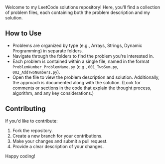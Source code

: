 Welcome to my LeetCode solutions repository! Here, you'll find a collection of problem files, each containing both the problem description and my solution.

## How to Use

- Problems are organized by type (e.g., Arrays, Strings, Dynamic Programming) in separate folders.
- Navigate through the folders to find the problem you're interested in.
- Each problem is contained within a single file, named in the format `ProblemNumber_ProblemName.py` (e.g., `001_TwoSum.py`, `002_AddTwoNumbers.py`).
- Open the file to view the problem description and solution. Additionally, the approach is documented along with the solution. (Look for comments or sections in the code that explain the thought process, algorithm, and any key considerations.)

## Contributing

If you'd like to contribute:
1. Fork the repository.
2. Create a new branch for your contributions.
3. Make your changes and submit a pull request.
4. Provide a clear description of your changes.

Happy coding!
